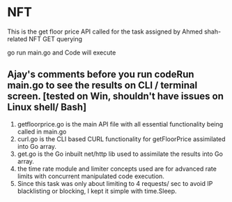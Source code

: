 # NFT
This is the get floor price API called for the task assigned by Ahmed shah- related NFT GET querying

go run main.go and Code will execute

## Ajay's comments before you run codeRun main.go to see the results on CLI / terminal screen. [tested on Win, shouldn't have issues on Linux shell/ Bash]
1. getfloorprice.go is the main API file with all essential functionality being called in main.go
2. curl.go is the CLI based CURL functionality for getFloorPrice assimilated into Go array.
3. get.go is the Go inbuilt net/http lib used to assimilate the results into Go array.
4. the time rate module and limiter concepts used are for advanced rate limits with concurrent manipulated code execution.
5. Since this task was only about limiting to 4 requests/ sec to avoid IP blacklisting or blocking, I kept it simple with time.Sleep.
